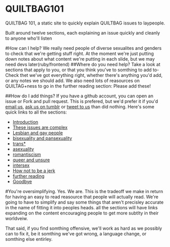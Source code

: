 QUILTBAG101
===========

QUILTBAG 101, a static site to quickly explain QUILTBAG issues to laypeople.

Built around twelve sections, each explaining an issue quickly and cleanly 
to anyone who'll listen

#How can I help?
We really need people of diverse sexualites and genders to check that we're
getting stuff right.
At the moment we're just putting down notes about what content we're putting 
in each slide, but we may need devs later(ruby/frontend)
##Where do you need help?
Take a look at sections that apply to you, or that you think you've to somthing
to add to- Check thet we've got everything right, whether there's anything
you'd add, or any notes we should add. We also need lots of reasources on
QUILTAG+ness to go in the further reading section: Please add these!

##How do I add things?
If you have a github account, you can open an issue or Fork and pull request.
This is prefered, but we'd prefer it if you'd [email
us](mailto:drcable+QUILTBAG@tarbwf.com), [ask us on
tumblr](http://quiltbag101.tumblr.com/ask) or [tweet to
us](http://twitter.com/home/?status=@QUILTBAG101 ) than did nothing. 
Here's some quick links to all the sections:

* [Introduction](https://github.com/drcable/QUILTBAG101/blob/master/1.mdl) 
* [These issues are complex](https://github.com/drcable/QUILTBAG101/blob/master/2.mdl) 
* [Lesbian and gay people](https://github.com/drcable/QUILTBAG101/blob/master/3.mdl)
* [bisexuality and pansexuality](https://github.com/drcable/QUILTBAG101/blob/master/4.mdl)
* [trans*](https://github.com/drcable/QUILTBAG101/blob/master/5.mdl)
* [asexuality](https://github.com/drcable/QUILTBAG101/blob/master/6.mdl)
* [romantiscism](https://github.com/drcable/QUILTBAG101/blob/master/7.mdl)
* [queer and unsure](https://github.com/drcable/QUILTBAG101/blob/master/8.mdl)
* [intersex](https://github.com/drcable/QUILTBAG101/blob/master/9.mdl)
* [How not to be a jerk](https://github.com/drcable/QUILTBAG101/blob/master/10.mdl)
* [further reading](https://github.com/drcable/QUILTBAG101/blob/master/11.mdl)
* [Goodbye](https://github.com/drcable/QUILTBAG101/blob/master/12.mdl)

#You're oversimplifying.
Yes. We are. This is the tradeoff we make in return for having an easy to read
reasource that people will actually read. We're going to have to simplify and
say some things that aren't precisley accurate in the name of fitting it into
peoples heads. all the sections will have links expanding on the content
encouraging people to get more subtlty in their worldveiw. 

That said, if you find somthing offensive, we'll work as hard as we possibly
can to fix it, be it somthing we've got wrong, a language change, or somthing
else entirley. 
